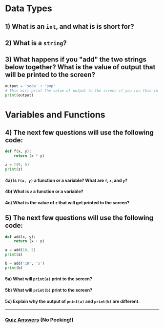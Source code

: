 # Data Types

## 1) What is an `int`, and what is is short for?

## 2) What is a `string`?

## 3) What happens if you "add" the two strings below together? What is the value of output that will be printed to the screen?

```python
output = 'soda' + 'pop'
# This will print the value of output to the screen if you run this in python!
print(output)
```

# Variables and Functions

## 4) The next few questions will use the following code:

```python
def f(x, y):
    return (x * y)

z = f(9, 5)
print(z)
```

#### 4a) Is `f(x, y)` a function or a variable? What are `f`, `x`, and `y`?

#### 4b) What is `z` a function or a variable?

#### 4c) What is the value of `z` that will get printed to the screen?

## 5) The next few questions will use the following code:

```python
def add(x, y):
    return (x + y)

a = add(10, 5)
print(a)

b = add('10', '5')
print(b)
```

#### 5a) What will `print(a)` print to the screen?

#### 5b) What will `print(b)` print to the screen?

#### 5c) Explain why the output of `print(a)` and `print(b)` are different.

---

### [Quiz Answers](answers/quiz1-answers.md) (No Peeking!)